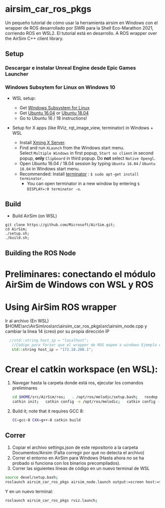 # airsim_car_ros_pkgs
Un pequeño tutorial de cómo usar la herramienta airsim en Windows con el wrapper de ROS desarrollado por SWRi para la Shell Eco-Marathon 2021, corriendo ROS en WSL2. El tutorial está en desarrollo.
A ROS wrapper over the AirSim C++ client library. 

##  Setup 
### Descargar e instalar Unreal Engine desde Epic Games Launcher
### Windows Subsytem for Linux on Windows 10
- WSL setup:
  * Get [Windows Subsystem for Linux](https://docs.microsoft.com/en-us/windows/wsl/install-win10)
  * Get [Ubuntu 16.04](https://www.microsoft.com/en-us/p/ubuntu-1604-lts/9pjn388hp8c9?activetab=pivot:overviewtab) or [Ubuntu 18.04](https://www.microsoft.com/en-us/p/ubuntu-1804-lts/9n9tngvndl3q?activetab=pivot%3Aoverviewtab)  
  * Go to Ubuntu 16 / 18 instructions!


- Setup for X apps (like RViz, rqt_image_view, terminator) in Windows + WSL
  * Install [Xming X Server](https://sourceforge.net/projects/xming/). 
  * Find and run `XLaunch` from the Windows start menu.   
  Select `Multiple Windows` in first popup, `Start no client` in second popup, **only** `Clipboard` in third popup. Do **not** select `Native Opengl`.  
  * Open Ubuntu 16.04 / 18.04 session by typing `Ubuntu 16.04`  / `Ubuntu 18.04` in Windows start menu.  
  * Recommended: Install [terminator](http://www.ubuntugeek.com/terminator-multiple-gnome-terminals-in-one-window.html) : `$ sudo apt-get install terminator.` 
    - You can open terminator in a new window by entering `$ DISPLAY=:0 terminator -u`. 

##  Build
- Build AirSim (on WSL)
```
git clone https://github.com/Microsoft/AirSim.git;
cd AirSim;
./setup.sh;
./build.sh;
```
## Building the ROS Node
# Preliminares: conectando el módulo AirSim de Windows con WSL y ROS
# Using AirSim ROS wrapper 
Ir al archivo (En WSL) $HOME\src\AirSim\ros\src\airsim_car_ros_pkgs\src\airsim_node.cpp y cambiar la línea 14 (creo) por su propia dirección IP
 ```cpp
   //std::string host_ip = "localhost";
    //Código para forzar que el wrapper de ROS mapee a windows Ejemplo esta es mi IP: 172.18.208.1 
    std::string host_ip = "172.18.208.1";
 ```
# Crear el catkin workspace (en WSL): 
1. Navegar hasta la carpeta donde está ros, ejecutar los comandos preliminares
   ```bash
   cd $HOME/src/AirSim/ros;   . /opt/ros/melodic/setup.bash;   rosdep install src -y --from-paths -i;
   catkin init;   catkin config -e /opt/ros/melodic;   catkin config --install;   catkin config --cmake-args -DCMAKE_BUILD_TYPE=RelWithDebInfo;
   ```

2. Build it; note that it requires GCC 8:
   ```bash
   CC=gcc-8 CXX=g++-8 catkin build
   ```
## Correr
1. Copiar el archivo settings.json de este repositorio a la carpeta Documentos/Airsim (Falta corregir por qué no detecta el archivo)
2. Correr el entorno en AirSim para Windows (Hasta ahora no se ha probado si funciona con los binarios precompilados).
3. Correr las siguientes líneas de código en un nuevo terminal de WSL
```bash
source devel/setup.bash;
roslaunch airsim_car_ros_pkgs airsim_node.launch output:=screen host:=$WSL_HOST_IP

```
Y en un nuevo terminal:
```bash
roslaunch airsim_car_ros_pkgs rviz.launch;
```


